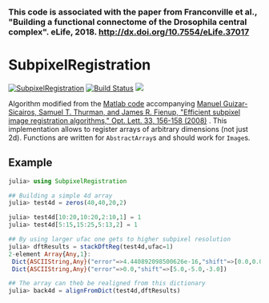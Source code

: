 

### This code is associated with the paper from Franconville et al., "Building a functional connectome of the Drosophila central complex". eLife, 2018. http://dx.doi.org/10.7554/eLife.37017


# SubpixelRegistration

[![SubpixelRegistration](http://pkg.julialang.org/badges/SubpixelRegistration_0.6.svg)](http://pkg.julialang.org/detail/SubpixelRegistration)
[![Build Status](https://travis-ci.org/romainFr/SubpixelRegistration.jl.svg?branch=master)](https://travis-ci.org/romainFr/SubpixelRegistration.jl)
[![](https://img.shields.io/badge/docs-latest-blue.svg)](https://romainFr.github.io/SubpixelRegistration.jl/latest)

 Algorithm modified from the [Matlab code](http://www.mathworks.com/matlabcentral/fileexchange/18401-efficient-subpixel-image-registration-by-cross-correlation) accompanying 
 [Manuel Guizar-Sicairos, Samuel T. Thurman, and James R. Fienup, "Efficient subpixel image registration algorithms," Opt. Lett. 33, 156-158 (2008)](http://www.opticsinfobase.org/ol/fulltext.cfm?uri=ol-33-2-156&id=148843) . This implementation allows to register arrays of arbitrary dimensions (not just 2d). Functions are written for `AbstractArray`s and should work for `Image`s.

## Example 
```julia
julia> using SubpixelRegistration

## Building a simple 4d array
julia> test4d = zeros(40,40,20,2)

julia> test4d[10:20,10:20,2:10,1] = 1
julia> test4d[5:15,15:25,5:13,2] = 1

## By using larger ufac one gets to higher subpixel resolution
julia> dftResults = stackDftReg(test4d,ufac=1)
2-element Array{Any,1}:
 Dict{ASCIIString,Any}("error"=>4.440892098500626e-16,"shift"=>[0.0,0.0,0.0])
 Dict{ASCIIString,Any}("error"=>0.0,"shift"=>[5.0,-5.0,-3.0])

## The array can theb be realigned from this dictionary
julia> back4d = alignFromDict(test4d,dftResults)


```
